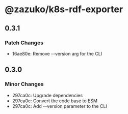# @zazuko/k8s-rdf-exporter

## 0.3.1

### Patch Changes

- 16ae80e: Remove --version arg for the CLI

## 0.3.0

### Minor Changes

- 297ca0c: Upgrade dependencies
- 297ca0c: Convert the code base to ESM
- 297ca0c: Add --version parameter to the CLI
